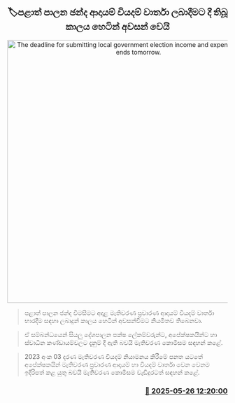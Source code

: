 <p align='center'><b><h2 align='center' title='The deadline for submitting local government election income and expenditure reports ends tomorrow.'>🏷පළාත් පාලන ඡන්ද ආදායම් වියදම් වාර්තා ලබාදීමට දී තිබූ කාලය හෙටින් අවසන් වෙයි</h2></b></p>
<p align='center'><img src='https://helakuru.sgp1.cdn.digitaloceanspaces.com/esana/images/lib/election[1].jpg' width='600' alt='The deadline for submitting local government election income and expenditure reports ends tomorrow.'></p>

> පළාත් පාලන ජන්ද විමසීමට අදාළ මැතිවරණ ප්‍රචාරණ ආදායම් වියදම් වාර්තා භාරදීම සඳහා ලබාදුන් කාලය හෙටින් අවසන්වීමට නියමිතව තිබෙනවා.

> ඒ සම්බන්ධයෙන් සියලු දේශපාලන පක්ෂ ලේකම්වරුන්ට, අපේක්ෂකයින්ට හා ස්වාධීන කණ්ඩායම්වලට දැනුම් දී ඇති බවයි මැතිවරණ කොමිසම සඳහන් කළේ.

> 2023 අංක 03 දරණ මැතිවරණ වියදම් නියාමනය කිරීමේ පනත යටතේ අපේක්ෂකයින් මැතිවරණ ප්‍රචාරණ ආදායම් හා වියදම් වාර්තා වෙන වෙනම ඉදිරිපත් කළ යුතු බවයි මැතිවරණ කොමිසම වැඩිදුරටත් සඳහන් කළේ.



<h3 align='right'><a href='https://www.helakuru.lk/esana/p/110428/'>📅 2025-05-26 12:20:00</a></h3>
